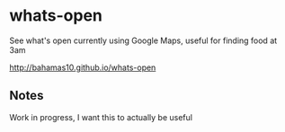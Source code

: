 whats-open
==========

See what's open currently using Google Maps, useful for finding food at 3am

http://bahamas10.github.io/whats-open

Notes
-----

Work in progress, I want this to actually be useful
